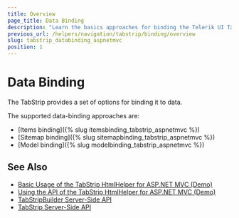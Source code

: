 ```yaml
---
title: Overview
page_title: Data Binding
description: "Learn the basics approaches for binding the Telerik UI TabStrip HtmlHelper for ASP.NET MVC."
previous_url: /helpers/navigation/tabstrip/binding/overview
slug: tabstrip_databinding_aspnetmvc
position: 1
---
```


# Data Binding

The TabStrip provides a set of options for binding it to data.

The supported data-binding approaches are:

* [Items binding]({% slug itemsbinding_tabstrip_aspnetmvc %})
* [Sitemap binding]({% slug sitemapbinding_tabstrip_aspnetmvc %})
* [Model binding]({% slug modelbinding_tabstrip_aspnetmvc %})

## See Also

* [Basic Usage of the TabStrip HtmlHelper for ASP.NET MVC (Demo)](https://demos.telerik.com/aspnet-mvc/tabstrip)
* [Using the API of the TabStrip HtmlHelper for ASP.NET MVC (Demo)](https://demos.telerik.com/aspnet-mvc/tabstrip/api)
* [TabStripBuilder Server-Side API](https://docs.telerik.com/aspnet-mvc/api/Kendo.Mvc.UI.Fluent/TabStripBuilder)
* [TabStrip Server-Side API](/api/tabstrip)
